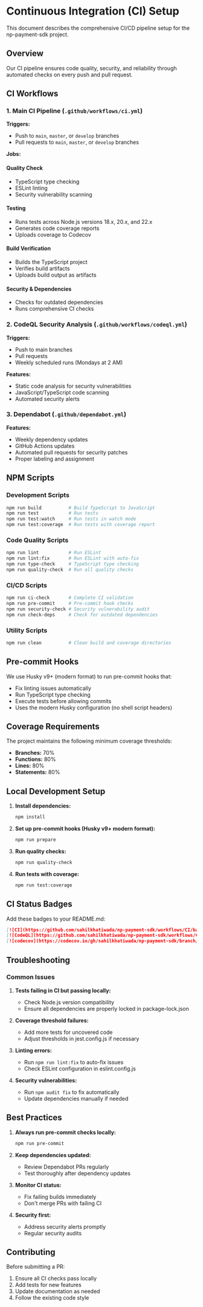 # Continuous Integration (CI) Setup

This document describes the comprehensive CI/CD pipeline setup for the np-payment-sdk project.

## Overview

Our CI pipeline ensures code quality, security, and reliability through automated checks on every push and pull request.

## CI Workflows

### 1. Main CI Pipeline (`.github/workflows/ci.yml`)

**Triggers:**
- Push to `main`, `master`, or `develop` branches
- Pull requests to `main`, `master`, or `develop` branches

**Jobs:**

#### Quality Check
- TypeScript type checking
- ESLint linting
- Security vulnerability scanning

#### Testing
- Runs tests across Node.js versions 18.x, 20.x, and 22.x
- Generates code coverage reports
- Uploads coverage to Codecov

#### Build Verification
- Builds the TypeScript project
- Verifies build artifacts
- Uploads build output as artifacts

#### Security & Dependencies
- Checks for outdated dependencies
- Runs comprehensive CI checks

### 2. CodeQL Security Analysis (`.github/workflows/codeql.yml`)

**Triggers:**
- Push to main branches
- Pull requests
- Weekly scheduled runs (Mondays at 2 AM)

**Features:**
- Static code analysis for security vulnerabilities
- JavaScript/TypeScript code scanning
- Automated security alerts

### 3. Dependabot (`.github/dependabot.yml`)

**Features:**
- Weekly dependency updates
- GitHub Actions updates
- Automated pull requests for security patches
- Proper labeling and assignment

## NPM Scripts

### Development Scripts
```bash
npm run build          # Build TypeScript to JavaScript
npm run test           # Run tests
npm run test:watch     # Run tests in watch mode
npm run test:coverage  # Run tests with coverage report
```

### Code Quality Scripts
```bash
npm run lint           # Run ESLint
npm run lint:fix       # Run ESLint with auto-fix
npm run type-check     # TypeScript type checking
npm run quality-check  # Run all quality checks
```

### CI/CD Scripts
```bash
npm run ci-check       # Complete CI validation
npm run pre-commit     # Pre-commit hook checks
npm run security-check # Security vulnerability audit
npm run check-deps     # Check for outdated dependencies
```

### Utility Scripts
```bash
npm run clean          # Clean build and coverage directories
```

## Pre-commit Hooks

We use Husky v9+ (modern format) to run pre-commit hooks that:
- Fix linting issues automatically
- Run TypeScript type checking
- Execute tests before allowing commits
- Uses the modern Husky configuration (no shell script headers)

## Coverage Requirements

The project maintains the following minimum coverage thresholds:
- **Branches:** 70%
- **Functions:** 80%
- **Lines:** 80%
- **Statements:** 80%

## Local Development Setup

1. **Install dependencies:**
   ```bash
   npm install
   ```

2. **Set up pre-commit hooks (Husky v9+ modern format):**
   ```bash
   npm run prepare
   ```

3. **Run quality checks:**
   ```bash
   npm run quality-check
   ```

4. **Run tests with coverage:**
   ```bash
   npm run test:coverage
   ```

## CI Status Badges

Add these badges to your README.md:

```markdown
[![CI](https://github.com/sahilkhatiwada/np-payment-sdk/workflows/CI/badge.svg)](https://github.com/sahilkhatiwada/np-payment-sdk/actions)
[![CodeQL](https://github.com/sahilkhatiwada/np-payment-sdk/workflows/CodeQL/badge.svg)](https://github.com/sahilkhatiwada/np-payment-sdk/actions)
[![codecov](https://codecov.io/gh/sahilkhatiwada/np-payment-sdk/branch/main/graph/badge.svg)](https://codecov.io/gh/sahilkhatiwada/np-payment-sdk)
```

## Troubleshooting

### Common Issues

1. **Tests failing in CI but passing locally:**
   - Check Node.js version compatibility
   - Ensure all dependencies are properly locked in package-lock.json

2. **Coverage threshold failures:**
   - Add more tests for uncovered code
   - Adjust thresholds in jest.config.js if necessary

3. **Linting errors:**
   - Run `npm run lint:fix` to auto-fix issues
   - Check ESLint configuration in eslint.config.js

4. **Security vulnerabilities:**
   - Run `npm audit fix` to fix automatically
   - Update dependencies manually if needed

## Best Practices

1. **Always run pre-commit checks locally:**
   ```bash
   npm run pre-commit
   ```

2. **Keep dependencies updated:**
   - Review Dependabot PRs regularly
   - Test thoroughly after dependency updates

3. **Monitor CI status:**
   - Fix failing builds immediately
   - Don't merge PRs with failing CI

4. **Security first:**
   - Address security alerts promptly
   - Regular security audits

## Contributing

Before submitting a PR:
1. Ensure all CI checks pass locally
2. Add tests for new features
3. Update documentation as needed
4. Follow the existing code style
